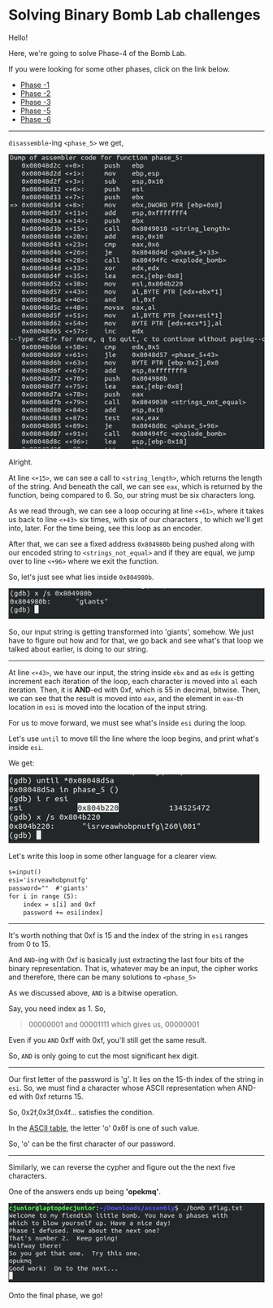 # Solving Binary Bomb Lab challenges

Hello!

Here, we're going to solve Phase-4 of the Bomb Lab.

If you were looking for some other phases, click on the link below.
  * [Phase -1](https://officialcjunior.github.io/Binary-Bomb-Lab-Phase-1/)
  * [Phase -2](https://officialcjunior.github.io/Binary-Bomb-Lab-Phase-2/)
  * [Phase -3](https://officialcjunior.github.io/Binary-Bomb-Lab-Phase-3/)
  * [Phase -5](https://officialcjunior.github.io/Binary-Bomb-Lab-Phase-5/)
  * [Phase -6](https://officialcjunior.github.io/Binary-Bomb-Lab-Phase-6/)

_________________

`disassemble`-ing `<phase_5>` we get,

![5-1](../../images/binarybomblabs/5-1.png)

Alright. 

At line `<+15>`, we can see a call to `<string_length>`, which returns the length of the string. And beneath the call, we can see `eax`, which is returned by the function, being compared to 6. So, our string must be six characters long.

As we read through, we can see a loop occuring at line `<+61>`, where it takes us back to line `<+43>` six times, with six of our characters , to which we'll get into, later. For the time being, see this loop as an encoder.

After that, we can see a fixed address `0x804980b` being pushed along with our encoded string to `<strings_not_equal>` and if they are equal, we jump over to line `<+96>` where we exit the function.

So, let's just see what lies inside `0x804980b`.

![5-2](../../images/binarybomblabs/5-2.png)

So, our input string is getting transformed into 'giants', somehow.
We just have to figure out how and for that, we go back and see what's that loop we talked about earlier, is doing to our string.
_________________ 
At line `<+43>`, we have our input, the string inside `ebx` and as `edx` is getting increment each iteration of the loop, each character is moved into `al` each iteration. Then, it is **AND**-ed with 0xf, which is 55 in decimal, bitwise. Then, we can see that the result is moved into `eax`, and the element in `eax`-th location in `esi` is moved into the location of the input string.

For us to move forward, we must see what's inside `esi` during the loop.

Let's use `until` to move till the line where the loop begins, and print what's inside `esi`.

We get:

![5-3](../../images/binarybomblabs/5-3.png)

Let's write this loop in some other language for a clearer view.

```
s=input()
esi='isrveawhobpnutfg'
password=""  #'giants'
for i in range (5):
	index = s[i] and 0xf
	password += esi[index]
```
_________________ 


It's worth nothing that 0xf is 15 and the index of the string in `esi` ranges from 0 to 15.

And `AND`-ing with 0xf is basically just extracting the last four bits of the binary representation. That is, whatever may be an input, the cipher works and therefore, there can be many solutions to `<phase_5>`

As we discussed above, `AND` is a bitwise operation.

Say, you need index as 1. So,
>   00000001 and 00001111
which gives us,
>   00000001

Even if you `AND` 0xff with 0xf, you'll still get the same result.


So, `AND` is only going to cut the most significant hex digit.

_________________ 

Our first letter of the password is 'g'. It lies on the 15-th index of the string in `esi`. So, we must find a character whose ASCII representation when AND-ed with 0xf returns 15.

So, 0x2f,0x3f,0x4f... satisfies the condition.

In the [ASCII table](https://www.asciitable.com/index/asciifull.gif), the letter 'o' 0x6f is one of such value.

So, 'o' can be the first character of our password.
_________________ 


Similarly, we can reverse the cypher and figure out the the next five characters.

One of the answers ends up being **'opekmq'**.

![5-4](../../images/binarybomblabs/5-4.jpg)

Onto the final phase, we go!

